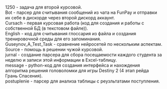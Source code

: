 1250 - задача для второй курсовой.<br />
Bot - парсер для считывания сообщений из чата на FunPay и отправки их себе в дискорде через второй дискорд аккаунт.<br />
Cursach - первая курсовая работа (код для создания и работы с собственной БД (в текстовом файле)).<br />
English - код для считывания глоссария из файла и создания тренировочной среды для его запоминания.<br />
Guseynov_A_Test_Task - сравнение нейросетей по нескольким аспектам.<br />
Source - помощь в решении чужой курсовой.<br />
jurnal - создание парсера для сбора посещаемости каждого студента за неделю и записи этой информации в Excel-таблицу.<br />
message - python-код для создания интерфейса и нахождения алгоритма решения головоломки для игры Destiny 2 (4 этап рейда Грань Спасения).<br />
postuplenie - парсер для анализа таблицы с реузльтатами поступления.
